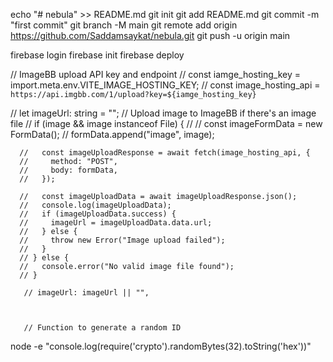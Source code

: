 echo "# nebula" >> README.md
git init
git add README.md
git commit -m "first commit"
git branch -M main
git remote add origin https://github.com/Saddamsaykat/nebula.git
git push -u origin main


firebase login
firebase init
firebase deploy


// ImageBB upload API key and endpoint
// const iamge_hosting_key = import.meta.env.VITE_IMAGE_HOSTING_KEY;
// const image_hosting_api = `https://api.imgbb.com/1/upload?key=${iamge_hosting_key}`

// let imageUrl: string = "";
          // Upload image to ImageBB if there's an image file
      // if (image && image instanceof File) {
      //   // const imageFormData = new FormData();
      //   formData.append("image", image);

      //   const imageUploadResponse = await fetch(image_hosting_api, {
      //     method: "POST",
      //     body: formData,
      //   });

      //   const imageUploadData = await imageUploadResponse.json();
      //   console.log(imageUploadData);
      //   if (imageUploadData.success) {
      //     imageUrl = imageUploadData.data.url;
      //   } else {
      //     throw new Error("Image upload failed");
      //   }
      // } else {
      //   console.error("No valid image file found");
      // }

       // imageUrl: imageUrl || "",



       // Function to generate a random ID


<!-- Token Generator -->

node -e "console.log(require('crypto').randomBytes(32).toString('hex'))"